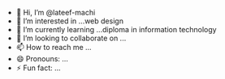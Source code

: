 - 👋 Hi, I’m @lateef-machi
- 👀 I’m interested in ...web design
- 🌱 I’m currently learning ...diploma in information technology
- 💞️ I’m looking to collaborate on ...
- 📫 How to reach me ...
- 😄 Pronouns: ...
- ⚡ Fun fact: ...

<!---
lateef-machi/lateef-machi is a ✨ special ✨ repository because its `README.md` (this file) appears on your GitHub profile.
You can click the Preview link to take a look at your changes.
--->

